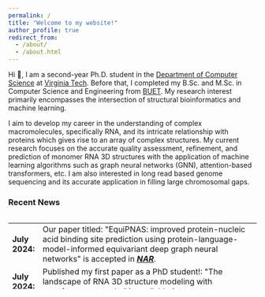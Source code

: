 ```yaml
---
permalink: /
title: "Welcome to my website!"
author_profile: true
redirect_from: 
  - /about/
  - /about.html
---
```


Hi 👋, I am a second-year Ph.D. student in the [Department of Computer Science](https://cs.vt.edu) at [Virginia Tech](https://www.vt.edu). Before that, I completed my B.Sc. and M.Sc. in Computer Science and Engineering from [BUET](https://www.buet.ac.bd/web/#/). My research interest primarily encompasses the intersection of structural bioinformatics and machine learning. 

I aim to develop my career in the understanding of complex macromolecules, specifically RNA, and its intricate relationship with proteins which gives rise to an array of complex structures. My current research focuses on the accurate quality assessment, refinement, and prediction of monomer RNA 3D structures with the application of machine learning algorithms such as graph neural networks (GNN), attention-based transformers, etc. I am also interested in long read based genome sequencing and its accurate application in filling large chromosomal gaps.

### **Recent News**

<style>
table, tr, td {
    border: none;
}
</style>
<div style="height:150px;overflow:auto;border:0px;border-collapse: collapse;" >
<table  border="none" style="border:0px;border-collapse: collapse;" rules="none" >
	<colgroup>
       <col span="1" style="width: 12%;">
       <col span="1" style="width: 88%;">
	</colgroup>

<tr>
	<td> <b> July 2024: </b> </td> 
	<td> Our paper titled: "EquiPNAS: improved protein-nucleic acid binding site prediction using protein-language-model-informed equivariant deep graph neural networks" is accepted in <b><i><a href="https://doi.org/10.1093/nar/gkae039">NAR</a></i></b>. </td>
	
</tr>

<tr>
	<td> <b> July 2024: </b> </td> 
	<td> Published my first paper as a PhD student!: "The landscape of RNA 3D structure modeling with transformer networks” is available <b><i><a href="https://doi.org/10.1093/biomethods/bpae047">here</a></i></b>. </td>
	
</tr>

<tr>
	<td> <b> Jan 2024: </b> </td> 
	<td> Our paper titled: "EquiPNAS: improved protein-nucleic acid binding site prediction using protein-language-model-informed equivariant deep graph neural networks" is accepted in <b><i><a href="https://doi.org/10.1093/nar/gkae039">NAR</a></i></b>. </td>
	
</tr>

<tr>
	<td> <b> Nov 2023: </b> </td> 
	<td> Our recent paper titled: "lociPARSE: a locality-aware invariant point attention model for scoring RNA 3D structures" is available in <a href="https://www.biorxiv.org/content/10.1101/2023.11.04.565599v1">bioRxiv</a>.</td>

</tr>
 
 <tr>
	 <td> <b> Aug 2022: </b> </td>
	 <td> Excited to join <a href="https://people.cs.vt.edu/dbhattacharya/">Bhattacharya Lab</a> to start my PhD journey!</td>
  
</tr>

</table>
